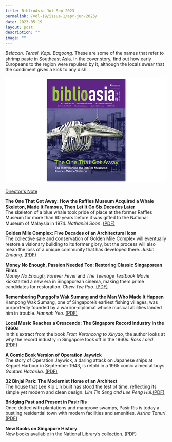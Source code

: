 ```yaml
---
title: BiblioAsia Jul–Sep 2023
permalink: /vol-19/issue-1/apr-jun-2023/
date: 2023-05-19
layout: post
description: ""
image: ""
---
```

_Belacan. Terasi. Kapi. Bagoong_. These are some of the names that refer to shrimp paste in Southeast Asia. In the cover story, find out how early Europeans to the region were repulsed by it, although the locals swear that the condiment gives a kick to any dish.


<img src="/images/Vol%2019%20Issue%202/biblioasia_19_2_cover.png">

<a href="style=">Director's Note

</a><a style="text-decoration: none; font-weight: bold;" href="/vol-19/issue-2/jul-sep-2023/whales-skeletons-museums/">The One That Got Away: How the Raffles Museum Acquired a Whale Skeleton, Made It Famous, Then Let It Go Six Decades Later
</a><br>The skeleton of a blue whale took pride of place at the former Raffles Museum for more than 60 years before it was gifted to the National Museum of Malaysia in 1974. *Nathaniel Soon*. [(PDF)](/files/pdf/Vol%2019/Issue%201/BiblioAsia_APR-JUN2023-Shrimp-paste.pdf)

<a style="text-decoration: none; font-weight: bold;" href="/vol-19/issue-2/jul-sep-2023/golden-mile-complex/">Golden Mile Complex: Five Decades of an Architectural Icon  </a><br>The collective sale and conservation of Golden Mile Complex will eventually restore a visionary building to its former glory, but the process will also mean the loss of a unique community that has developed there. *Justin Zhuang*.
 [(PDF)](/files/pdf/Vol%2019/Issue%201/BiblioAsia_APR-JUN2023-Neo-Tiew.pdf)
 
 <a style="text-decoration: none; font-weight: bold;" href="/vol-19/issue-2/jul-sep-2023/restoring-singaporean-films/">Money No Enough, Passion Needed Too: Restoring Classic Singaporean Films </a><br>*Money No Enough, Forever Fever* and *The Teenage Textbook Movie* kickstarted a new era in Singaporean cinema, making them prime candidates for restoration. *Chew Tee Pao*. [(PDF)](/files/pdf/Vol%2019/Issue%201/BiblioAsia_APR-JUN2023-Tennis.pdf)
 
<a style="text-decoration: none; font-weight: bold;" href="/vol-19/issue-2/jul-sep-2023/waksumang/">Remembering Punggol’s Wak Sumang and the Man Who Made It Happen  </a><br>Kampong Wak Sumang, one of Singapore’s earliest fishing villages, was purportedly founded by a warrior-diplomat whose musical abilities landed him in trouble. *Hannah Yeo*. [(PDF)](/files/pdf/Vol%2019/Issue%201/BiblioAsia_APR-JUN2023-Public-bathhouses.pdf)

<a style="text-decoration: none; font-weight: bold;" href="/vol-19/issue-1/apr-jun-2023/portuguese-legacy-southeast-asia/">Local Music Reaches a Crescendo: The Singapore Record Industry in the 1960s </a><br>In this extract from the book *From Keroncong to Xinyao*, the author looks at why the record industry in Singapore took off in the 1960s. *Ross Laird*. [(PDF)](/files/pdf/Vol%2019/Issue%201/BiblioAsia_APR-JUN2023-Portuguese-Legacy.pdf)

<a style="text-decoration: none; font-weight: bold;" href="/vol-19/issue-1/apr-jun-2023/singapore-courthouse-maxwell/">A Comic Book Version of Operation Jaywick</a><br>The story of Operation Jaywick, a daring attack on Japanese ships at Keppel Harbour in September 1943, is retold in a 1965 comic aimed at boys. *Gautam Hazarika*. [(PDF)](/files/pdf/Vol%2019/Issue%201/BiblioAsia_APR-JUN2023-Singapore-First-Courthouse.pdf)

<a style="text-decoration: none; font-weight: bold;" href="/vol-19/issue-2/jul-sep-2023/32-brinjai/">32 Binjai Park: The Modernist Home of an Architect</a><br>The house that Lee Kip Lin built has stood the test of time, reflecting its simple yet modern and clean design. *Lim Tin Seng and Lee Peng Hui*.[(PDF)](/files/pdf/Vol%2019/Issue%201/BiblioAsia_APR-JUN2023-Women-and-Typewriter-in-Singapore-Her-stories.pdf)

<a style="text-decoration: none; font-weight: bold;" href="/vol-19/issue-1/apr-jun-2023/teachers-estate-singapore/">Bridging Past and Present in Pasir Ris</a><br>Once dotted with plantations and mangrove swamps, Pasir Ris is today a bustling residential town with modern facilities and amenities. *Asrina Tanuri*. [(PDF)](/files/pdf/Vol%2019/Issue%201/BiblioAsia_APR-JUN2023-Teachers-Estate.pdf)

<a style="text-decoration: none; font-weight: bold;" href="/vol-19/issue-1/apr-jun-2023/new-books-singapore-history/">New Books on Singapore History </a><br>New books available in the National Library’s collection. [(PDF)](/files/pdf/Vol%2019/Issue%201/BiblioAsia_APR-JUN2023-New-Books.pdf)